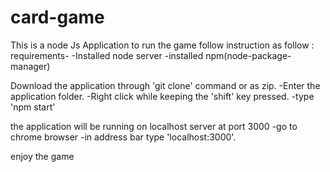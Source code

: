 # card-game

This is a node Js Application 
to run the game follow instruction as follow :
requirements-
  -Installed node server
  -installed npm(node-package-manager)

Download the application through 'git clone' command or as zip.
-Enter the application folder.
-Right click while keeping the 'shift' key pressed.
-type 'npm start'

the application will be running on localhost server at port 3000
-go to chrome browser
-in address bar type 'localhost:3000'.

enjoy the game
